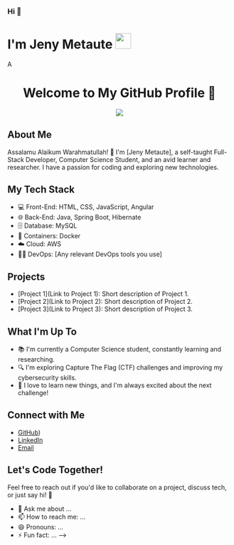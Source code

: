 ### Hi  👋
<h1 align="="center"><b>I'm Jeny Metaute </b><img src="https://media.giphy.com/media/hvRJCLFzcasrR4ia7z/giphy.gif" width="35"></h1>
<!--  -->A
<h1 align="center">Welcome to My GitHub Profile 👋</h1>

<p align="center">
  <a href="https://github.com/DenverCoder1/readme-typing-svg"><img src="https://readme-typing-svg.herokuapp.com?font=Time+New+Roman&color=cyan&size=25&center=true&vCenter=true&width=600&height=100&lines=Assalamu+O+Alaikum+Warahmatullah..&hearts;++;Self-taught+Full-Stack+Developer,;Computer+Science+Student,;CTF+Newbie,;Active+Learner/Researcher,;Love+to+learn+new+stuffs..<3"></a>
</p>

## About Me

Assalamu Alaikum Warahmatullah! 🌟 I'm [Jeny Metaute], a self-taught Full-Stack Developer, Computer Science Student, and an avid learner and researcher. I have a passion for coding and exploring new technologies.

## My Tech Stack

- 💻 Front-End: HTML, CSS, JavaScript, Angular
- 🌐 Back-End: Java, Spring Boot, Hibernate
- 🗄️ Database: MySQL
- 🐳 Containers: Docker
- ☁️ Cloud: AWS
- 👨‍💻 DevOps: [Any relevant DevOps tools you use]

## Projects

- [Project 1](Link to Project 1): Short description of Project 1.
- [Project 2](Link to Project 2): Short description of Project 2.
- [Project 3](Link to Project 3): Short description of Project 3.

## What I'm Up To

- 📚 I'm currently a Computer Science student, constantly learning and researching.
- 🔍 I'm exploring Capture The Flag (CTF) challenges and improving my cybersecurity skills.
- 🌱 I love to learn new things, and I'm always excited about the next challenge!

## Connect with Me

- [GitHub](https://[github.com/JenyCris/jenycris))
- [LinkedIn]([https://www.linkedin.com/in/YourLinkedInProfile](https://www.linkedin.com/in/jeny-metaute-63854099/))
- [Email](jeny.metaute321@gmail.com)

## Let's Code Together!

Feel free to reach out if you'd like to collaborate on a project, discuss tech, or just say hi! 🚀

- 💬 Ask me about ...
- 📫 How to reach me: ...
- 😄 Pronouns: ...
- ⚡ Fun fact: ...
-->
